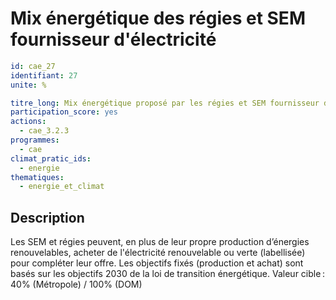 # Mix énergétique des régies et SEM fournisseur d'électricité
```yaml
id: cae_27
identifiant: 27
unite: %

titre_long: Mix énergétique proposé par les régies et SEM fournisseur d'électricité (%)
participation_score: yes
actions:
  - cae_3.2.3
programmes:
  - cae
climat_pratic_ids:
  - energie
thematiques:
  - energie_et_climat
```
## Description
Les SEM et régies peuvent, en plus de leur propre production d’énergies renouvelables, acheter de l'électricité renouvelable ou verte (labellisée) pour compléter leur offre. Les objectifs fixés (production et achat) sont basés sur les objectifs 2030 de la loi de transition énergétique.
Valeur cible : 40% (Métropole) / 100% (DOM)
